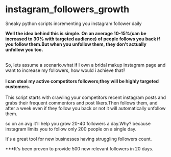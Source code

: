 # instagram_followers_growth
Sneaky python scripts incrementing you instagram follower daily

<b>Well the idea behind this is simple. On an average 10-15%(can be increased to 30% with targeted audience) of people follows you back if you follow them.But when you unfollow them, they don't actually unfollow you too.</b><br>

<br>
So, lets assume a scenario.what if I own a bridal makup instagram page and want to increase my followers, how would i achieve that?<br>
<br>
<b>I can steal my active competitors followers;they will be highly targeted customers.</b><br>
<br>
This script starts with crawling your competitors recent instagram posts and grabs their frequent commentors and post likers.Then follows them, and after a week even if they follow you back or not it will automatically unfollow them.<br>

so on an avg it'll help you grow 20-40 followers a day.Why? because instagram limits you to follow only 200 people on a single day.

It's a great tool for new businesses having struggling followers count.

***It's been proven to provide 500 new relevant followers in 20 days.



